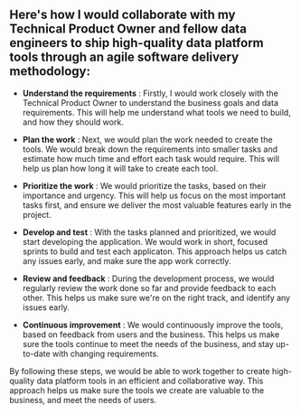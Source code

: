 ## Here's how I would collaborate with my Technical Product Owner and fellow data engineers to ship high-quality data platform tools through an agile software delivery methodology:


* __Understand the requirements__ : Firstly, I would work closely with the Technical Product Owner to understand the business goals and data requirements. This will help me understand what tools we need to build, and how they should work.

* __Plan the work__ : Next, we would plan the work needed to create the tools. We would break down the requirements into smaller tasks and estimate how much time and effort each task would require. This will help us plan how long it will take to create each tool.

* __Prioritize the work__ : We would prioritize the tasks, based on their importance and urgency. This will help us focus on the most important tasks first, and ensure we deliver the most valuable features early in the project.

* __Develop and test__ : With the tasks planned and prioritized, we would start developing the application. We would work in short, focused sprints to build and test each applicaton. This approach helps us catch any issues early, and make sure the app work correctly.

* __Review and feedback__ : During the development process, we would regularly review the work done so far and provide feedback to each other. This helps us make sure we're on the right track, and identify any issues early.

* __Continuous improvement__ : We would continuously improve the tools, based on feedback from users and the business. This helps us make sure the tools continue to meet the needs of the business, and stay up-to-date with changing requirements.


 By following these steps, we would be able to work together to create high-quality data platform tools in an efficient and collaborative way. This approach helps us make sure the tools we create are valuable to the business, and meet the needs of users.